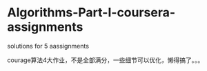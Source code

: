 # Algorithms-Part-I-coursera-assignments
solutions for 5 aassignments

courage算法4大作业，不是全部满分，一些细节可以优化，懒得搞了。。。
